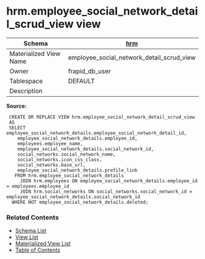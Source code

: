 # hrm.employee_social_network_detail_scrud_view view

| Schema | [hrm](../../schemas/hrm.md) |
| ------ | ----------------------------------------------- |
| Materialized View Name | employee_social_network_detail_scrud_view |
| Owner | frapid_db_user |
| Tablespace | DEFAULT |
| Description |  |

**Source:**

```plpgsql
 CREATE OR REPLACE VIEW hrm.employee_social_network_detail_scrud_view
 AS
 SELECT employee_social_network_details.employee_social_network_detail_id,
    employee_social_network_details.employee_id,
    employees.employee_name,
    employee_social_network_details.social_network_id,
    social_networks.social_network_name,
    social_networks.icon_css_class,
    social_networks.base_url,
    employee_social_network_details.profile_link
   FROM hrm.employee_social_network_details
     JOIN hrm.employees ON employee_social_network_details.employee_id = employees.employee_id
     JOIN hrm.social_networks ON social_networks.social_network_id = employee_social_network_details.social_network_id
  WHERE NOT employee_social_network_details.deleted;
```


### Related Contents
* [Schema List](../../schemas.md)
* [View List](../../views.md)
* [Materialized View List](../../materialized-views.md)
* [Table of Contents](../../README.md)

